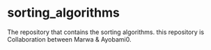 # sorting_algorithms
The repository that contains the sorting algorithms.
this repository is Collaboration between Marwa & Ayobami0.
